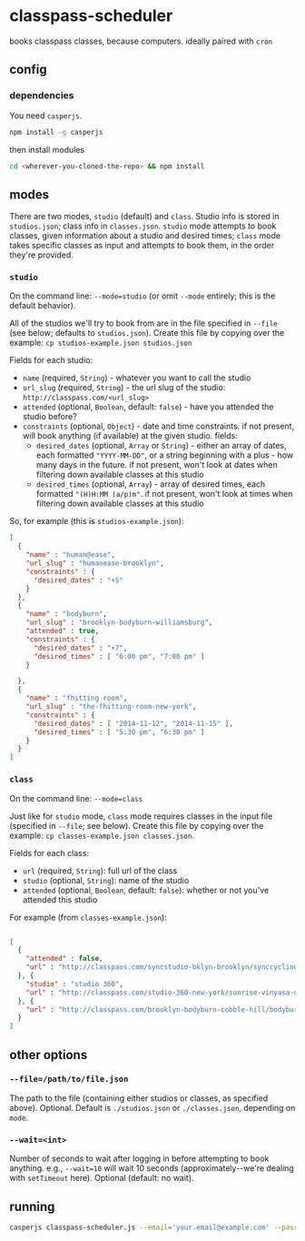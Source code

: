 # classpass-scheduler

books classpass classes, because computers. ideally paired with `cron`

## config

### dependencies

You need `casperjs`.

```bash
npm install -g casperjs
```

then install modules

```bash
cd <wherever-you-cloned-the-repo> && npm install
```

## modes

There are two modes, `studio` (default) and `class`. Studio info is stored in `studios.json`; class info in `classes.json`. `studio` mode attempts to book classes, given information about a studio and desired times; `class` mode takes specific classes as input and attempts to book them, in the order they're provided.

### `studio`

On the command line: `--mode=studio` (or omit `--mode` entirely; this is the default behavior).

All of the studios we'll try to book from are in the file specified in `--file` (see below; defaults to `studios.json`). Create this file by copying over the example: `cp studios-example.json studios.json`

Fields for each studio:

- `name` (required, `String`) - whatever you want to call the studio
- `url_slug` (required, `String`) - the url slug of the studio: `http://classpass.com/<url_slug>`
- `attended` (optional, `Boolean`, default: `false`) - have you attended the studio before?
- `constraints` (optional, `Object`) - date and time constraints. if not present, will book anything (if available) at the given studio. fields:
    - `desired_dates` (optional, `Array` or `String`) - either an array of dates, each formatted `"YYYY-MM-DD"`, or a string beginning with a plus - how many days in the future. if not present, won't look at dates when filtering down available classes at this studio
    - `desired_times` (optional, `Array`) - array of desired times, each formatted `"(H)H:MM (a/p)m"`. if not present, won't look at times when filtering down available classes at this studio

So, for example (this is `studios-example.json`):

```json
[
  {
    "name" : "human@ease",
    "url_slug" : "humanease-brooklyn",
    "constraints" : {
      "desired_dates" : "+5"
    }
  },
  {
    "name" : "bodyburn",
    "url_slug" : "brooklyn-bodyburn-williamsburg",
    "attended" : true,
    "constraints" : {
      "desired_dates" : "+7",
      "desired_times" : [ "6:00 pm", "7:00 pm" ]
    }

  },
  {
    "name" : "fhitting room",
    "url_slug" : "the-fhitting-room-new-york",
    "constraints" : {
      "desired_dates" : [ "2014-11-12", "2014-11-15" ],
      "desired_times" : [ "5:30 pm", "6:30 pm" ]
    }
  }
]

```

### `class`

On the command line: `--mode=class`

Just like for `studio` mode, `class` mode requires classes in the input file (specified in `--file`; see below). Create this file by copying over the example: `cp classes-example.json classes.json`.

Fields for each class:

- `url` (required, `String`): full url of the class
- `studio` (optional, `String`): name of the studio
- `attended` (optional, `Boolean`, default: `false`): whether or not you've attended this studio

For example (from `classes-example.json`):

```json

[
  {
    "attended" : false,
    "url" : "http://classpass.com/syncstudio-bklyn-brooklyn/synccycling-the-basics-ygm7/77744902"
  }, {
    "studio" : "studio 360",
    "url" : "http://classpass.com/studio-360-new-york/sunrise-vinyasa-debd/77745885"
  }, {
    "url" : "http://classpass.com/brooklyn-bodyburn-cobble-hill/bodyburn-all-levels-0d57/78866279"
  }
]

```

## other options

### `--file=/path/to/file.json`

The path to the file (containing either studios or classes, as specified above). Optional. Default is `./studios.json` or `./classes.json`, depending on `mode`.

### `--wait=<int>`

Number of seconds to wait after logging in before attempting to book anything. e.g., `--wait=10` will wait 10 seconds (approximately--we're dealing with `setTimeout` here). Optional (default: no wait).

## running

```bash
casperjs classpass-scheduler.js --email='your.email@example.com' --password='yourClasspassPassword' [--mode=studio|class] [--file=/path/to/file.json] [--wait=<int>]
```
